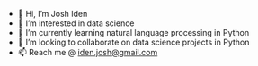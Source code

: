 - 👋 Hi, I’m Josh Iden
- 👀 I’m interested in data science
- 🌱 I’m currently learning natural language processing in Python
- 💞️ I’m looking to collaborate on data science projects in Python
- 📫 Reach me @ iden.josh@gmail.com

<!---
josh1den/josh1den is a ✨ special ✨ repository because its `README.md` (this file) appears on your GitHub profile.
You can click the Preview link to take a look at your changes.
--->
